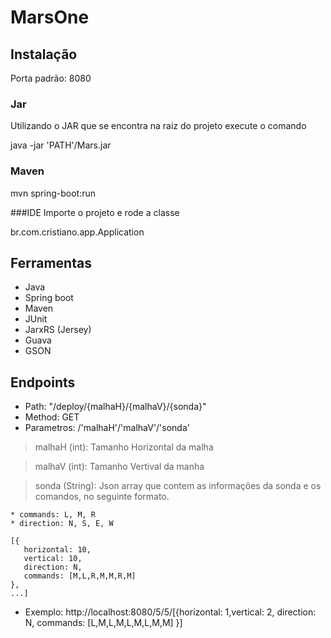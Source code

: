 # MarsOne

## Instalação
Porta padrão: 8080
### Jar
Utilizando o JAR que se encontra na raiz do projeto execute o comando

java -jar 'PATH'/Mars.jar

### Maven
mvn spring-boot:run

###IDE
Importe o projeto e rode a classe

br.com.cristiano.app.Application

## Ferramentas
* Java
* Spring boot
* Maven
* JUnit
* JarxRS (Jersey)
* Guava
* GSON

## Endpoints

 * Path: "/deploy/{malhaH}/{malhaV}/{sonda}"
 * Method: GET
 * Parametros: /'malhaH'/'malhaV'/'sonda'
 > malhaH (int): Tamanho Horizontal da malha

 > malhaV (int): Tamanho Vertival da manha
 
 > sonda (String): Json array que contem as informações da sonda e os comandos, no seguinte formato.
    
    * commands: L, M, R
    * direction: N, S, E, W
 ```
 [{
    horizontal: 10,
    vertical: 10,
    direction: N,
    commands: [M,L,R,M,M,R,M]
 },
 ...]
 ```
 * Exemplo: http://localhost:8080/5/5/[{horizontal: 1,vertical: 2, direction: N, commands: [L,M,L,M,L,M,L,M,M] }]

